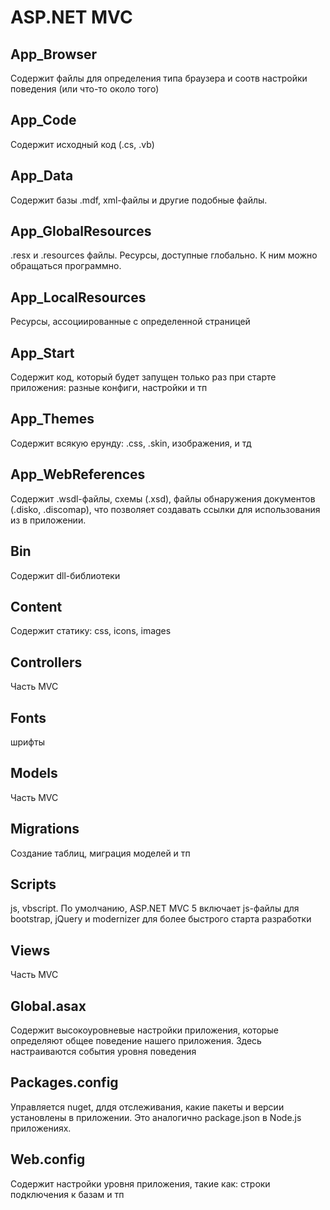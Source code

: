 # ASP.NET MVC

## App\_Browser

Содержит файлы для определения типа браузера и соотв настройки поведения (или что-то около того)

## App\_Code

Содержит исходный код (.cs, .vb)

## App\_Data

Содержит базы .mdf, xml-файлы и другие подобные файлы.

## App\_GlobalResources

.resx и .resources файлы. Ресурсы, доступные глобально. К ним можно обращаться программно.

## App\_LocalResources

Ресурсы, ассоциированные с определенной страницей

## App\_Start

Содержит код, который будет запущен только раз при старте приложения: разные конфиги, настройки и тп

## App\_Themes

Содержит всякую ерунду: .css, .skin, изображения, и тд

## App\_WebReferences

Содержит .wsdl-файлы, схемы (.xsd), файлы обнаружения документов (.disko, .discomap), что позволяет создавать ссылки для использования из в приложении.

## Bin

Содержит dll-библиотеки

## Content

Содержит статику: css, icons, images

## Controllers

Часть MVC

## Fonts

шрифты

## Models

Часть MVC

## Migrations

Создание таблиц, миграция моделей  и тп

## Scripts

js, vbscript. По умолчанию, ASP.NET MVC 5 включает js-файлы для bootstrap, jQuery и modernizer для более быстрого старта разработки

## Views

Часть MVC

## Global.asax

Содержит высокоуровневые настройки приложения, которые определяют общее поведение нашего приложения. Здесь настраиваются события уровня поведения

## Packages.config

Управляется nuget, длдя отслеживания, какие пакеты и версии установлены в приложении. Это аналогично package.json в Node.js приложениях.

## Web.config

Содержит настройки уровня приложения, такие как: строки подключения к базам и тп



